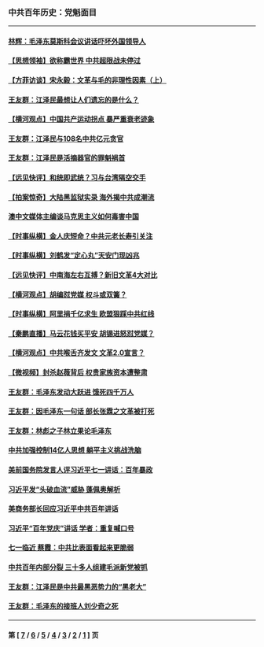 ### 中共百年历史：党魁面目
---
#### [林辉：毛泽东莫斯科会议讲话吓坏外国领导人](../../pages/nf1176107/n13917931.md?03220430) 
#### [【思想领袖】欲称霸世界 中共超限战未停过](../../pages/nf1176107/n13745142.md?03220430) 
#### [【方菲访谈】宋永毅：文革与毛的非理性因素（上）](../../pages/nf1176107/n13469956.md?03220430) 
#### [王友群：江泽民最想让人们遗忘的是什么？](../../pages/nf1176107/n13408949.md?03220430) 
#### [【横河观点】中国共产运动拐点 暴严重衰老迹象](../../pages/nf1176107/n13388333.md?03220430) 
#### [王友群：江泽民与108名中共亿元贪官](../../pages/nf1176107/n13352358.md?03220430) 
#### [王友群：江泽民是活摘器官的罪魁祸首](../../pages/nf1176107/n13336903.md?03220430) 
#### [【远见快评】和统即武统？习与台湾隔空交手](../../pages/nf1176107/n13297739.md?03220430) 
#### [【拍案惊奇】大陆黑监狱实录 海外揭中共成潮流](../../pages/nf1176107/n13288853.md?03220430) 
#### [澳中文媒体主编谈马克思主义如何毒害中国](../../pages/nf1176107/n13257387.md?03220430) 
#### [【时事纵横】金人庆短命？中共元老长寿引关注](../../pages/nf1176107/n13217934.md?03220430) 
#### [【时事纵横】刘鹤发“定心丸”天安门现凶兆](../../pages/nf1176107/n13215416.md?03220430) 
#### [【远见快评】中南海左右互搏？新旧文革4大对比](../../pages/nf1176107/n13214745.md?03220430) 
#### [【横河观点】胡编怼党媒 权斗或双簧？](../../pages/nf1176107/n13210864.md?03220430) 
#### [【时事纵横】阿里捐千亿求生 欧盟狠踩中共红线](../../pages/nf1176107/n13206431.md?03220430) 
#### [【秦鹏直播】马云花钱买平安 胡锡进怒怼党媒？](../../pages/nf1176107/n13206392.md?03220430) 
#### [【横河观点】中共喉舌齐发文 文革2.0宣言？](../../pages/nf1176107/n13201248.md?03220430) 
#### [【微视频】封杀赵薇背后 权贵家族资本遭整肃](../../pages/nf1176107/n13197798.md?03220430) 
#### [王友群：毛泽东发动大跃进 饿死四千万人](../../pages/nf1176107/n13177158.md?03220430) 
#### [王友群：因毛泽东一句话 部长张霖之文革被打死](../../pages/nf1176107/n13161711.md?03220430) 
#### [王友群：林彪之子林立果论毛泽东](../../pages/nf1176107/n13128622.md?03220430) 
#### [中共加强控制14亿人思想 躺平主义挑战洗脑](../../pages/nf1176107/n13094299.md?03220430) 
#### [美前国务院发言人评习近平七一讲话：百年暴政](../../pages/nf1176107/n13066986.md?03220430) 
#### [习近平发“头破血流”威胁 蓬佩奥解析](../../pages/nf1176107/n13063604.md?03220430) 
#### [美商务部长回应习近平中共百年讲话](../../pages/nf1176107/n13062903.md?03220430) 
#### [习近平“百年党庆”讲话 学者：重复喊口号](../../pages/nf1176107/n13061411.md?03220430) 
#### [七一临近 蔡霞：中共比表面看起来更脆弱](../../pages/nf1176107/n13056418.md?03220430) 
#### [中共百年内部分裂 三十多人组建毛派新党被抓](../../pages/nf1176107/n13044023.md?03220430) 
#### [王友群：江泽民是中共最黑恶势力的“黑老大”](../../pages/nf1176107/n13022180.md?03220430) 
#### [王友群：毛泽东的接班人刘少奇之死](../../pages/nf1176107/n12991772.md?03220430) 

---
#### 第 [ [7](./7.md?03220430) / [6](./6.md?03220430) / [5](./5.md?03220430) / [4](./4.md?03220430) / [3](./3.md?03220430) / [2](./2.md?03220430) / [1](./1.md?03220430) ] 页

